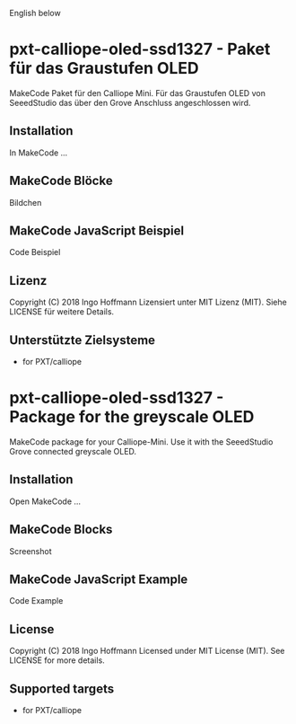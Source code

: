 English below
# pxt-calliope-oled-ssd1327 - Paket für das Graustufen OLED
MakeCode Paket für den Calliope Mini. Für das Graustufen OLED von SeeedStudio das über den Grove Anschluss angeschlossen wird.
## Installation
In MakeCode ...
## MakeCode Blöcke
Bildchen
## MakeCode JavaScript Beispiel
Code Beispiel
## Lizenz
Copyright (C) 2018 Ingo Hoffmann
Lizensiert unter MIT Lizenz (MIT). Siehe LICENSE für weitere Details.
## Unterstützte Zielsysteme
* for PXT/calliope

# pxt-calliope-oled-ssd1327 - Package for the greyscale OLED
MakeCode package for your Calliope-Mini. Use it with the SeeedStudio Grove connected greyscale OLED.
## Installation
Open MakeCode ...
## MakeCode Blocks
Screenshot
## MakeCode JavaScript Example
Code Example
## License
Copyright (C) 2018 Ingo Hoffmann
Licensed under MIT License (MIT). See LICENSE for more details.
## Supported targets
* for PXT/calliope
